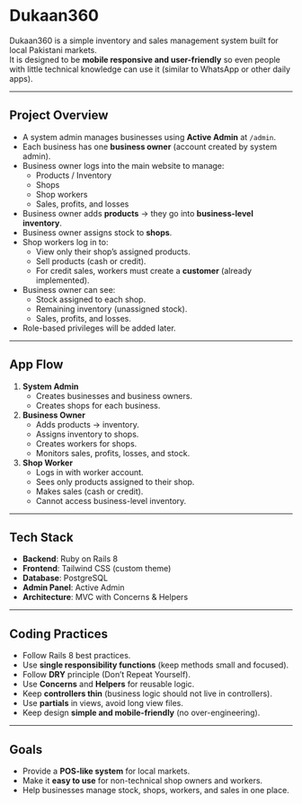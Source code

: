 # Dukaan360

Dukaan360 is a simple inventory and sales management system built for local Pakistani markets.  
It is designed to be **mobile responsive and user-friendly** so even people with little technical knowledge can use it (similar to WhatsApp or other daily apps).

---

## Project Overview
- A system admin manages businesses using **Active Admin** at `/admin`.
- Each business has one **business owner** (account created by system admin).
- Business owner logs into the main website to manage:
  - Products / Inventory
  - Shops
  - Shop workers
  - Sales, profits, and losses
- Business owner adds **products** → they go into **business-level inventory**.
- Business owner assigns stock to **shops**.
- Shop workers log in to:
  - View only their shop’s assigned products.
  - Sell products (cash or credit).
  - For credit sales, workers must create a **customer** (already implemented).
- Business owner can see:
  - Stock assigned to each shop.
  - Remaining inventory (unassigned stock).
  - Sales, profits, and losses.
- Role-based privileges will be added later.

---

## App Flow
1. **System Admin**
   - Creates businesses and business owners.
   - Creates shops for each business.
2. **Business Owner**
   - Adds products → inventory.
   - Assigns inventory to shops.
   - Creates workers for shops.
   - Monitors sales, profits, losses, and stock.
3. **Shop Worker**
   - Logs in with worker account.
   - Sees only products assigned to their shop.
   - Makes sales (cash or credit).
   - Cannot access business-level inventory.

---

## Tech Stack
- **Backend**: Ruby on Rails 8
- **Frontend**: Tailwind CSS (custom theme)
- **Database**: PostgreSQL
- **Admin Panel**: Active Admin
- **Architecture**: MVC with Concerns & Helpers

---

## Coding Practices
- Follow Rails 8 best practices.
- Use **single responsibility functions** (keep methods small and focused).
- Follow **DRY** principle (Don’t Repeat Yourself).
- Use **Concerns** and **Helpers** for reusable logic.
- Keep **controllers thin** (business logic should not live in controllers).
- Use **partials** in views, avoid long view files.
- Keep design **simple and mobile-friendly** (no over-engineering).

---

## Goals
- Provide a **POS-like system** for local markets.
- Make it **easy to use** for non-technical shop owners and workers.
- Help businesses manage stock, shops, workers, and sales in one place.
